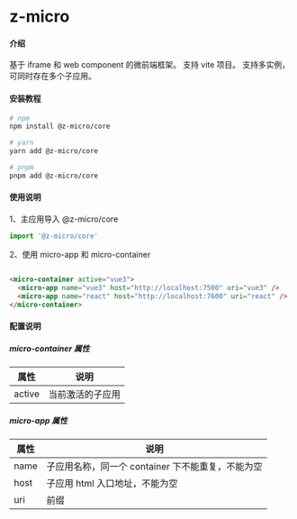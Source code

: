 # z-micro

#### 介绍
基于 iframe 和 web component 的微前端框架。
支持 vite 项目。
支持多实例，可同时存在多个子应用。

#### 安装教程
```bash
# npm
npm install @z-micro/core

# yarn
yarn add @z-micro/core

# pnpm
pnpm add @z-micro/core

```

#### 使用说明
1、主应用导入 @z-micro/core
```js
import '@z-micro/core'
```
2、使用 micro-app 和 micro-container

```html

<micro-container active="vue3">
  <micro-app name="vue3" host="http://localhost:7500" uri="vue3" />
  <micro-app name="react" host="http://localhost:7600" uri="react" />
</micro-container>

```

#### 配置说明

##### micro-container 属性

| 属性     | 说明       |
|--------|----------|
| active | 当前激活的子应用 |



##### micro-app 属性

| 属性 | 说明                                              |
| ---- | ------------------------------------------------- |
| name | 子应用名称，同一个 container 下不能重复，不能为空 |
| host | 子应用 html 入口地址，不能为空                    |
| uri  | 前缀                                              |
